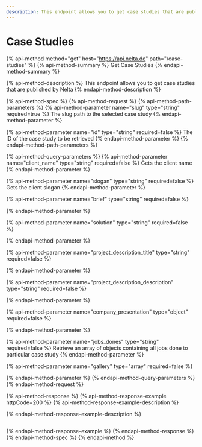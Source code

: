 ```yaml
---
description: This endpoint allows you to get case studies that are published by Nelta
---
```


# Case Studies

{% api-method method="get" host="https://api.nelta.de" path="/case-studies" %}
{% api-method-summary %}
Get Case Studies
{% endapi-method-summary %}

{% api-method-description %}
This endpoint allows you to get case studies that are published by Nelta
{% endapi-method-description %}

{% api-method-spec %}
{% api-method-request %}
{% api-method-path-parameters %}
{% api-method-parameter name="slug" type="string" required=true %}
The slug path to the selected case study
{% endapi-method-parameter %}

{% api-method-parameter name="id" type="string" required=false %}
The ID of the case study to be retrieved
{% endapi-method-parameter %}
{% endapi-method-path-parameters %}

{% api-method-query-parameters %}
{% api-method-parameter name="client\_name" type="string" required=false %}
Gets the client name
{% endapi-method-parameter %}

{% api-method-parameter name="slogan" type="string" required=false %}
Gets the client slogan
{% endapi-method-parameter %}

{% api-method-parameter name="brief" type="string" required=false %}

{% endapi-method-parameter %}

{% api-method-parameter name="solution" type="string" required=false %}

{% endapi-method-parameter %}

{% api-method-parameter name="project\_description\_title" type="string" required=false %}

{% endapi-method-parameter %}

{% api-method-parameter name="project\_description\_description" type="string" required=false %}

{% endapi-method-parameter %}

{% api-method-parameter name="company\_presentation" type="object" required=false %}

{% endapi-method-parameter %}

{% api-method-parameter name="jobs\_dones" type="string" required=false %}
Retrieve an array of objects containing all jobs done to particular case study
{% endapi-method-parameter %}

{% api-method-parameter name="gallery" type="array" required=false %}

{% endapi-method-parameter %}
{% endapi-method-query-parameters %}
{% endapi-method-request %}

{% api-method-response %}
{% api-method-response-example httpCode=200 %}
{% api-method-response-example-description %}

{% endapi-method-response-example-description %}

```

```
{% endapi-method-response-example %}
{% endapi-method-response %}
{% endapi-method-spec %}
{% endapi-method %}

